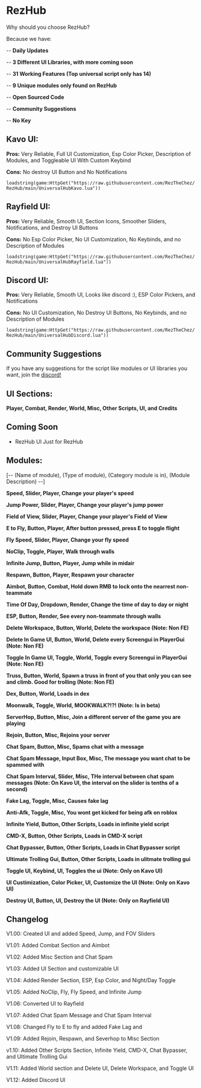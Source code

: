 # RezHub

Why should you choose RezHub?

Because we have:

-- **Daily Updates**

-- **3 Different UI Libraries, with more coming soon**

-- **31 Working Features (Top universal script only has 14)**

-- **9 Unique modules only found on RezHub**

-- **Open Sourced Code**

-- **Community Suggestions**

-- **No Key**

## Kavo UI:

**Pros:** Very Reliable, Full UI Customization, Esp Color Picker, Description of Modules, and Toggleable UI With Custom Keybind

**Cons:** No destroy UI Button and No Notifications

```loadstring(game:HttpGet("https://raw.githubusercontent.com/RezTheChez/RezHub/main/UniversalHubKavo.lua"))```

## Rayfield UI:

**Pros:** Very Reliable, Smooth UI, Section Icons, Smoother Sliders, Notifications, and Destroy UI Buttons

**Cons:** No Esp Color Picker, No UI Customization, No Keybinds, and no Description of Modules

```loadstring(game:HttpGet("https://raw.githubusercontent.com/RezTheChez/RezHub/main/UniversalHubRayfield.lua"))```


## Discord UI:

**Pros:** Very Reliable, Smooth UI, Looks like discord :), ESP Color Pickers, and Notifications

**Cons:** No UI Customization, No Destroy UI Buttons, No Keybinds, and no Description of Modules

```loadstring(game:HttpGet("https://raw.githubusercontent.com/RezTheChez/RezHub/main/UniversalHubDiscord.lua"))```

## Community Suggestions

If you have any suggestions for the script like modules or UI libraries you want, join the [discord!](https://discord.gg/UGVxEQNWaW)

## UI Sections:

**Player, Combat, Render, World, Misc, Other Scripts, UI, and Credits**

## Coming Soon

 - RezHub UI Just for RezHub

## Modules:

[-- (Name of module), (Type of module), (Category module is in), (Module Description) --]

**Speed, Slider, Player, Change your player's speed**

**Jump Power, Slider, Player, Change your player's jump power**

**Field of View, Slider, Player, Change your player's Field of View**

**E to Fly, Button, Player, After button pressed, press E to toggle flight**

**Fly Speed, Slider, Player, Change your fly speed**

**NoClip, Toggle, Player, Walk through walls**

**Infinite Jump, Button, Player, Jump while in midair**

**Respawn, Button, Player, Respawn your character**

**Aimbot, Button, Combat, Hold down RMB to lock onto the nearrest non-teammate**

**Time Of Day, Dropdown, Render, Change the time of day to day or night**

**ESP, Button, Render, See every non-teammate through walls**

**Delete Workspace, Button, World, Delete the workspace (Note: Non FE)**

**Delete In Game UI, Button, World, Delete every Screengui in PlayerGui (Note: Non FE)**

**Toggle In Game UI, Toggle, World, Toggle every Screengui in PlayerGui (Note: Non FE)**

**Truss, Button, World, Spawn a truss in front of you that only you can see and climb. Good for trolling (Note: Non FE)**

**Dex, Button, World, Loads in dex**

**Moonwalk, Toggle, World, MOOKWALK?!?! (Note: Is in beta)**

**ServerHop, Button, Misc, Join a different server of the game you are playing**

**Rejoin, Button, Misc, Rejoins your server**

**Chat Spam, Button, Misc, Spams chat with a message**

**Chat Spam Message, Input Box, Misc, The message you want chat to be spammed with**

**Chat Spam Interval, Slider, Misc, THe interval between chat spam messages (Note: On Kavo UI, the interval on the slider is tenths of a second)**

**Fake Lag, Toggle, Misc, Causes fake lag**

**Anti-Afk, Toggle, Misc, You wont get kicked for being afk on roblox**

**Infinite Yield, Button, Other Scripts, Loads in infinite yield script**

**CMD-X, Button, Other Scripts, Loads in CMD-X script**

**Chat Bypasser, Button, Other Scripts, Loads in Chat Bypasser script**

**Ultimate Trolling Gui, Button, Other Scripts, Loads in ulitmate trolling gui**

**Toggle UI, Keybind, UI, Toggles the ui (Note: Only on Kavo UI)**

**UI Custimization, Color Picker, UI, Customize the UI (Note: Only on Kavo UI)**

**Destroy UI, Button, UI, Destroy the UI (Note: Only on Rayfield UI)**

## Changelog

V1.00: Created UI and added Speed, Jump, and FOV Sliders

V1.01: Added Combat Section and Aimbot

V1.02: Added Misc Section and Chat Spam

V1.03: Added UI Section and customizable UI

V1.04: Added Render Section, ESP, Esp Color, and Night/Day Toggle

V1.05: Added NoClip, Fly, Fly Speed, and Infinite Jump

V1.06: Converted UI to Rayfield

V1.07: Added Chat Spam Message and Chat Spam Interval

V1.08: Changed Fly to E to fly and added Fake Lag and 

V1.09: Added Rejoin, Respawn, and Severhop to Misc Section

v1.10: Added Other Scripts Section, Infinite Yield, CMD-X, Chat Bypasser, and Ultimate Trolling Gui

V1.11: Added World section and Delete UI, Delete Workspace, and Toggle UI

V1.12: Added Discord UI

